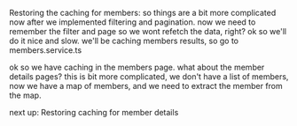 Restoring the caching for members:
so things are a bit more complicated now after we implemented filtering and pagination.
now we need to remember the filter and page so we wont refetch the data, right?
ok so we'll do it nice and slow.
we'll be caching members results, so go to members.service.ts 

ok so we have caching in the members page.
what about the  member details pages? this is bit more complicated, we don't have a list of members, now we have a map of members, and we need to extract the member from the map.

next up: Restoring caching for member details
